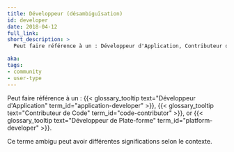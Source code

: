 ```yaml
---
title: Développeur (désambiguïsation)
id: developer
date: 2018-04-12
full_link:
short_description: >
  Peut faire référence à un : Développeur d'Application, Contributeur de Code, Développeur de Plate-forme.

aka:
tags:
- community
- user-type
---
```

 Peut faire référence à un : {{< glossary_tooltip text="Développeur d'Application" term_id="application-developer" >}}, {{< glossary_tooltip text="Contributeur de Code" term_id="code-contributor" >}}, or {{< glossary_tooltip text="Développeur de Plate-forme" term_id="platform-developer" >}}.

<!--more-->

Ce terme ambigu peut avoir différentes significations selon le contexte.
